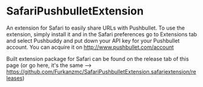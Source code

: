 SafariPushbulletExtension
=========================

An extension for Safari to easily share URLs with Pushbullet.
To use the extension, simply install it and in the Safari preferences go to Extensions tab and select Pushbuddy and  put down your API key for your Pushbullet account. You can acquire it on http://www.pushbullet.com/account

Built extension package for Safari can be found on the release tab of this page (or go here, it's the same --> https://github.com/Furkanzmc/SafariPushbulletExtension.safariextension/releases)
